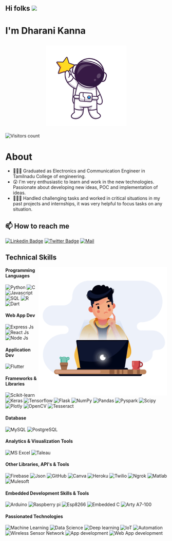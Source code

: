 
## Hi folks  <img src="https://raw.githubusercontent.com/MartinHeinz/MartinHeinz/master/wave.gif" width="30px">

# I'm Dharani Kanna <h2 align="center"><img src="https://github.com/Dharanikanna/Dharanikanna/blob/main/asset/baby.gif" width="250px" /> </h2>

![Visitors count](https://komarev.com/ghpvc/?username=Dharanikanna&labelColor=black&label=Profile+Views&color=33cc99)

# About

- 👨🏽‍🎓 Graduated as Electronics and Communication Engineer in Tamilnadu College of engineering.
- 😲 I'm very enthusiastic to learn and work in the new technologies. Passionate about developing new ideas, POC and implementation of ideas.
- 🤹🏽‍♂️ Handled challenging tasks and worked in critical situations in my past projects and internships, it was very helpful to focus tasks on any situation.

## 📫 How to reach me

[![Linkedin Badge](https://img.shields.io/badge/-LinkedIn-blue?logo=linkedin)](https://www.linkedin.com/in/dharanikanna)
[![Twitter Badge](https://img.shields.io/badge/-Twitter-00acee?style=flat-square&logo=Twitter&logoColor=white)](https://twitter.com/Dharani_Kanna)
[![Mail](https://img.shields.io/badge/-Mail-blue?logo=Gmail&logoColor=white)](mailto:dharanikanna1999@gmail.com)


## Technical Skills

<img align="right" alt="GIF" src="https://github.com/Dharanikanna/Dharanikanna/blob/main/asset/coder.gif" width="400px" />

#### Programming Languages

<p>
    <img alt="Python" src="https://img.shields.io/badge/Python-blue?logo=python&logoColor=white">
    <img alt="C" src="https://img.shields.io/badge/C-blue?logo=c&logoColor=white">
    <img alt="Javascript" src="https://img.shields.io/badge/JavaScript-blue?logo=javascript&logoColor=white">
    <img alt="SQL" src="https://custom-icon-badges.herokuapp.com/badge/SQL-blue.svg?logo=database&logoColor=white">
    <img alt="R" src="https://img.shields.io/badge/-R-blue?logo=r&logoColor=white">
    <img alt="Dart" src="https://img.shields.io/badge/-Dart-blue?logo=Dart&logoColor=white">

</p>

#### Web App Dev

<p>
    <img alt="Express Js" src="https://img.shields.io/badge/-Express Js-blue?logo=express&logoColor=white">
    <img alt="React Js" src="https://img.shields.io/badge/-React%20Js-blue?logo=react&logoColor=white">
    <img alt="Node Js" src="https://img.shields.io/badge/-Node%20js-blue?logo=javascript&logoColor=white">

</p>


#### Application Dev

<p>
    <img alt="Flutter" src="https://img.shields.io/badge/-Flutter-blue?logo=flutter&logoColor=white">
</p>


#### Frameworks & Libraries

<p>
    <img alt="Scikit-learn" src="https://img.shields.io/badge/scikit_learn-blue?logo=scikit-learn&logoColor=white">
    <img alt="Keras" src="https://img.shields.io/badge/Keras-blue?logo=Keras&logoColor=white">
    <img alt="Tensorflow" src="https://img.shields.io/badge/TensorFlow-blue?logo=tensorflow&logoColor=white">
    <img alt="Flask" src="https://img.shields.io/badge/Flask-blue?logo=flask&logoColor=white">
    <img alt="NumPy" src="https://img.shields.io/badge/Numpy-blue?logo=numpy&logoColor=white">
    <img alt="Pandas" src="https://img.shields.io/badge/Pandas-blue?logo=pandas&logoColor=white">
    <img alt="Pyspark" src="https://img.shields.io/badge/PySpark-blue?logo=apachespark&logoColor=white">
    <img alt="Scipy" src="https://img.shields.io/badge/SciPy-blue?logo=SciPy&logoColor=white">
    <img alt="Plotly" src="https://img.shields.io/badge/Plotly-blue?logo=plotly&logoColor=white">
    <img alt="OpenCV" src="https://img.shields.io/badge/OpenCV-blue?logo=OpenCV&logoColor=white">
    <img alt="Tesseract" src="https://img.shields.io/badge/Tesseract-blue?logo=OpenCV&logoColor=white">
</p>

#### Database

<p>
   <img alt="MySQL" src ="https://img.shields.io/badge/-MySql-blue?logo=mysql&logoColor=white">
  <img alt="PostgreSQL" src ="https://img.shields.io/badge/PostgreSQL-blue?logo=postgresql&logoColor=white">
</p>

#### Analytics & Visualization Tools

<p>
   <img alt="MS Excel" src ="https://img.shields.io/badge/-MS Excel-blue?logo=microsoftexcel&logoColor=white">
  <img alt="Taleau" src ="https://img.shields.io/badge/Tableau-blue?logo=Tableau&logoColor=white">
</p>

#### Other Libraries, API's & Tools
   
<p>
    <img alt="Firebase" src="https://img.shields.io/badge/Firebase-blue?logo=Firebase&logoColor=white">
    <img alt="Json" src="https://img.shields.io/badge/JSON-blue?logo=json&logoColor=white">
    <img alt="GitHub" src="https://img.shields.io/badge/GitHub-blue?logo=github&logoColor=white">
    <img alt="Canva" src="https://img.shields.io/badge/-Canva-blue?logo=canva&logoColor=white">
    <img alt="Heroku" src="https://img.shields.io/badge/Heroku-blue?logo=heroku&logoColor=white">
    <img alt="Twilio" src="https://img.shields.io/badge/-Twilio-blue?logo=twilio&logoColor=white">
    <img alt="Ngrok" src="https://img.shields.io/badge/-Ngrok-blue?logo=ngrok&logoColor=white">
    <img alt="Matlab" src="https://img.shields.io/badge/-Matlab-blue?logo=matlab&logoColor=white">
    <img alt="Mulesoft" src="https://img.shields.io/badge/-Mulesoft-blue?logo=Mulesoft&logoColor=white">

    

</p>

#### Embedded Development Skills & Tools

<p>
    <img alt="Arduino" src="https://img.shields.io/badge/Arduino-blue?logo=Arduino&logoColor=white">
    <img alt="Raspberry pi" src="https://img.shields.io/badge/Raspberry pi-blue?logo=raspberrypi&logoColor=white">
    <img alt="Esp8266" src="https://img.shields.io/badge/Esp8266-blue?logo=Arduino&logoColor=white">
    <img alt="Embedded C" src="https://img.shields.io/badge/Embedded C-blue?logo=c&logoColor=white">
    <img alt="Arty A7-100" src="https://img.shields.io/badge/Arty A7-100-blue">
</p>

#### Passionated Technologies

<p>
    <img alt="Machine Learning" src="https://img.shields.io/badge/Machine Learning-blue">
    <img alt="Data Science" src="https://img.shields.io/badge/Data Science-blue">
    <img alt="Deep learning" src="https://img.shields.io/badge/-Deep learning-blue">
    <img alt="IoT" src="https://img.shields.io/badge/IoT-blue">
    <img alt="Automation" src="https://img.shields.io/badge/Automation-blue">
    <img alt="Wireless Sensor Network" src="https://img.shields.io/badge/-Wireless Sensor Network-blue">
    <img alt="App development" src="https://img.shields.io/badge/-App development-blue">
    <img alt="Web App development" src="https://img.shields.io/badge/Web App development-blue">   
</p>

<!--
**Dharanikanna/Dharanikanna** is a ✨ _special_ ✨ repository because its `README.md` (this file) appears on your GitHub profile.

Here are some ideas to get you started:

- 🔭 I’m currently working on ...
- 🌱 I’m currently learning ...
- 👯 I’m looking to collaborate on ...
- 🤔 I’m looking for help with ...
- 💬 Ask me about ...
- 📫 How to reach me: ...
- 😄 Pronouns: ...
- ⚡ Fun fact: ...
-->
